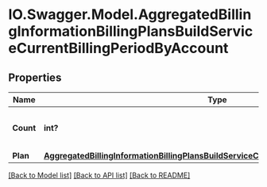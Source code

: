 # IO.Swagger.Model.AggregatedBillingInformationBillingPlansBuildServiceCurrentBillingPeriodByAccount
## Properties

Name | Type | Description | Notes
------------ | ------------- | ------------- | -------------
**Count** | **int?** | Number of instances of the billing plan. | [optional] 
**Plan** | [**AggregatedBillingInformationBillingPlansBuildServiceCurrentBillingPeriodByAccountPlan**](AggregatedBillingInformationBillingPlansBuildServiceCurrentBillingPeriodByAccountPlan.md) |  | [optional] 

[[Back to Model list]](../README.md#documentation-for-models) [[Back to API list]](../README.md#documentation-for-api-endpoints) [[Back to README]](../README.md)


